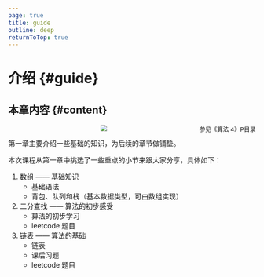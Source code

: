 ```yaml
---
page: true
title: guide
outline: deep
returnToTop: true
---
```


# 介绍 {#guide}

## 本章内容 {#content}

<div align='center'>
  <img src="/assets/chapter-01/index/catalog.png" style="zoom:80%;" />
  <span style="font-size:12px; float:right">参见《算法 4》P目录</span>
</div>

第一章主要介绍一些基础的知识，为后续的章节做铺垫。

本次课程从第一章中挑选了一些重点的小节来跟大家分享，具体如下：

1. 数组 —— 基础知识
   - 基础语法
   - 背包、队列和栈（基本数据类型，可由数组实现）
2. 二分查找 —— 算法的初步感受
   - 算法的初步学习
   - leetcode 题目
3. 链表 —— 算法的基础
   - 链表
   - 课后习题
   - leetcode 题目
